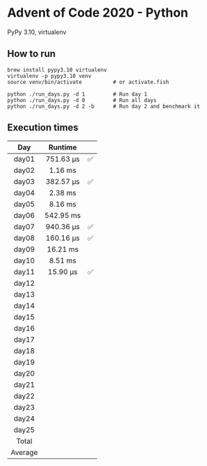 # Advent of Code 2020 - Python

PyPy 3.10, virtualenv

## How to run
```
brew install pypy3.10 virtualenv
virtualenv -p pypy3.10 venv
source venv/bin/activate          # or activate.fish

python ./run_days.py -d 1         # Run day 1
python ./run_days.py -d 0         # Run all days
python ./run_days.py -d 2 -b      # Run day 2 and benchmark it
```

## Execution times

| Day     | Runtime      |     |
| :-----: | :----------: | :-: |
| day01   |   751.63 µs  |  ✅ |
| day02   |     1.16 ms  |     |
| day03   |   382.57 µs  |  ✅ |
| day04   |     2.38 ms  |     |
| day05   |     8.16 ms  |     |
| day06   |   542.95 ms  |     |
| day07   |   940.36 µs  |  ✅ |
| day08   |   160.16 µs  |  ✅ |
| day09   |    16.21 ms  |     |
| day10   |     8.51 ms  |     |
| day11   |    15.90 µs  |  ✅ |
| day12   |              |     |
| day13   |              |     |
| day14   |              |     |
| day15   |              |     |
| day16   |              |     |
| day17   |              |     |
| day18   |              |     |
| day19   |              |     | 
| day20   |              |     |
| day21   |              |     |
| day22   |              |     |
| day23   |              |     |
| day24   |              |     |
| day25   |              |     |
| Total   |              |     |
| Average |              |     |
